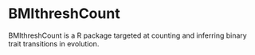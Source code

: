 # BMIthreshCount

BMIthreshCount is a R package targeted at counting and inferring binary trait transitions in evolution. 
